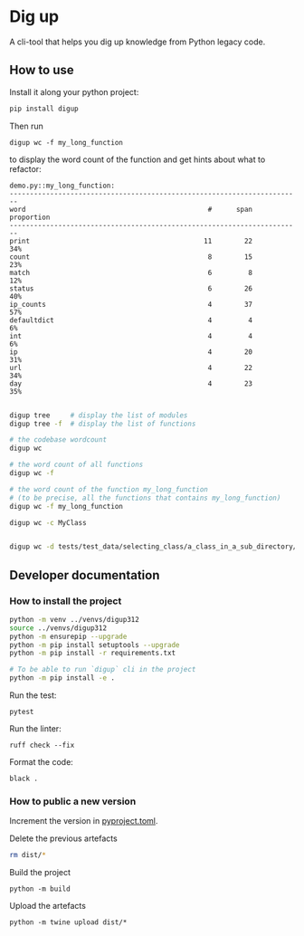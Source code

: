 # Dig up 

A cli-tool that helps you dig up knowledge from Python legacy code.

## How to use

Install it along your python project:
```bash
pip install digup
```

Then run
```
digup wc -f my_long_function
```
to display the word count of the function and get hints about what to refactor:
```
demo.py::my_long_function: 
------------------------------------------------------------------------
word                                             #      span  proportion
------------------------------------------------------------------------
print                                           11        22         34%
count                                            8        15         23%
match                                            6         8         12%
status                                           6        26         40%
ip_counts                                        4        37         57%
defaultdict                                      4         4          6%
int                                              4         4          6%
ip                                               4        20         31%
url                                              4        22         34%
day                                              4        23         35%
```

```bash

digup tree     # display the list of modules
digup tree -f  # display the list of functions

# the codebase wordcount
digup wc

# the word count of all functions
digup wc -f

# the word count of the function my_long_function
# (to be precise, all the functions that contains my_long_function)
digup wc -f my_long_function

digup wc -c MyClass


digup wc -d tests/test_data/selecting_class/a_class_in_a_sub_directory/


```
## Developer documentation

### How to install the project

```bash
python -m venv ../venvs/digup312
source ../venvs/digup312
python -m ensurepip --upgrade
python -m pip install setuptools --upgrade
python -m pip install -r requirements.txt

# To be able to run `digup` cli in the project
python -m pip install -e .
```

Run the test:
```
pytest
```

Run the linter:
```
ruff check --fix
```

Format the code:
```
black .
```



### How to public a new version

Increment the version in [pyproject.toml](pyproject.toml).

Delete the previous artefacts
```bash
rm dist/*
```

Build the project
```
python -m build
```

Upload the artefacts
```
python -m twine upload dist/*
```